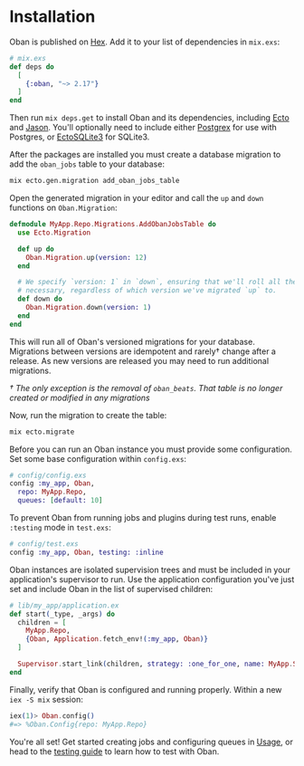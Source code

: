 # Installation

Oban is published on [Hex](https://hex.pm/packages/oban). Add it to your list of
dependencies in `mix.exs`:

```elixir
# mix.exs
def deps do
  [
    {:oban, "~> 2.17"}
  ]
end
```

Then run `mix deps.get` to install Oban and its dependencies, including
[Ecto][ecto] and [Jason][jason]. You'll optionally need to include either
[Postgrex][postgrex] for use with Postgres, or [EctoSQLite3][ecto_sqlite3] for
SQLite3.

After the packages are installed you must create a database migration to add the
`oban_jobs` table to your database:

```bash
mix ecto.gen.migration add_oban_jobs_table
```

Open the generated migration in your editor and call the `up` and `down`
functions on `Oban.Migration`:

```elixir
defmodule MyApp.Repo.Migrations.AddObanJobsTable do
  use Ecto.Migration

  def up do
    Oban.Migration.up(version: 12)
  end

  # We specify `version: 1` in `down`, ensuring that we'll roll all the way back down if
  # necessary, regardless of which version we've migrated `up` to.
  def down do
    Oban.Migration.down(version: 1)
  end
end
```

This will run all of Oban's versioned migrations for your database. Migrations
between versions are idempotent and rarely† change after a release. As new
versions are released you may need to run additional migrations.

_† The only exception is the removal of `oban_beats`. That table is no longer
created or modified in any migrations_

Now, run the migration to create the table:

```bash
mix ecto.migrate
```

Before you can run an Oban instance you must provide some configuration. Set
some base configuration within `config.exs`:

```elixir
# config/config.exs
config :my_app, Oban,
  repo: MyApp.Repo,
  queues: [default: 10]
```

To prevent Oban from running jobs and plugins during test runs, enable
`:testing` mode in `test.exs`:

```elixir
# config/test.exs
config :my_app, Oban, testing: :inline
```

Oban instances are isolated supervision trees and must be included in your
application's supervisor to run. Use the application configuration you've just
set and include Oban in the list of supervised children:

```elixir
# lib/my_app/application.ex
def start(_type, _args) do
  children = [
    MyApp.Repo,
    {Oban, Application.fetch_env!(:my_app, Oban)}
  ]

  Supervisor.start_link(children, strategy: :one_for_one, name: MyApp.Supervisor)
end
```

Finally, verify that Oban is configured and running properly. Within a new `iex
-S mix` session:

```elixir
iex(1)> Oban.config()
#=> %Oban.Config{repo: MyApp.Repo}
```

You're all set! Get started creating jobs and configuring queues in
[Usage][use], or head to the [testing guide][test] to learn how to test with
Oban.

[use]: Oban.html#Usage
[test]: testing.md
[ecto]: https://hex.pm/packages/ecto
[jason]: https://hex.pm/packages/jason
[postgrex]: https://hex.pm/packages/postgrex
[ecto_sqlite3]: https://hex.pm/packages/ecto_sqlite3
